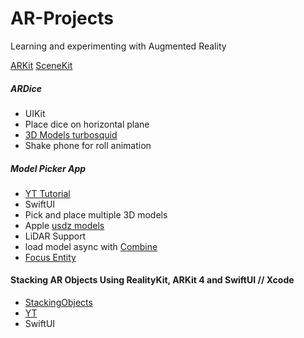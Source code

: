 # AR-Projects
Learning and experimenting with Augmented Reality 

[ARKit](https://developer.apple.com/augmented-reality/arkit/)
[SceneKit](https://developer.apple.com/documentation/scenekit)

##### ARDice
 - UIKit
 - Place dice on horizontal plane
 - [3D Models turbosquid](https://www.turbosquid.com)
 - Shake phone for roll animation 
 
##### Model Picker App
- [YT Tutorial](https://www.youtube.com/watch?v=9R_G0EI-UoI&list=PLBv1NzmBcY51I2qFurJv8Kk5jw1JIJeeY)
- SwiftUI
-  Pick and place multiple 3D models
- Apple [usdz models](https://developer.apple.com/augmented-reality/quick-look/)
- LiDAR Support 
- load model async with [Combine](https://developer.apple.com/documentation/combine)
- [Focus Entity](https://github.com/maxxfrazer/FocusEntity)


#### Stacking AR Objects Using RealityKit, ARKit 4 and SwiftUI // Xcode
- [StackingObjects]()
- [YT](https://www.youtube.com/watch?v=mPJiRtNzIHw)
- SwiftUI

